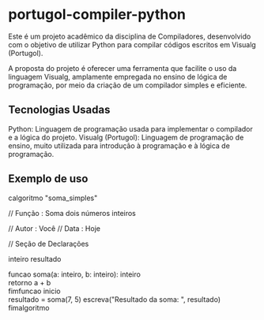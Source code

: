 # portugol-compiler-python

Este é um projeto acadêmico da disciplina de Compiladores, desenvolvido com o objetivo de utilizar Python para compilar códigos escritos em Visualg (Portugol).

A proposta do projeto é oferecer uma ferramenta que facilite o uso da linguagem Visualg, amplamente empregada no ensino de lógica de programação, por meio da criação de um compilador simples e eficiente.

## Tecnologias Usadas
Python: Linguagem de programação usada para implementar o compilador e a lógica do projeto.
Visualg (Portugol): Linguagem de programação de ensino, muito utilizada para introdução à programação e à lógica de programação.

## Exemplo de uso

calgoritmo "soma_simples"  

// Função : Soma dois números inteiros  

// Autor : Você
// Data : Hoje  

// Seção de Declarações  

inteiro resultado  


funcao soma(a: inteiro, b: inteiro): inteiro  
    retorno a + b  
fimfuncao
inicio  
    resultado = soma(7, 5) 
    escreva("Resultado da soma: ", resultado)
fimalgoritmo
